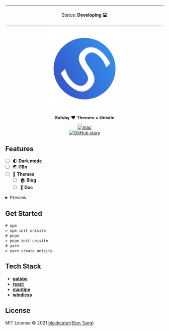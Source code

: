 <p align="center">
<table>
<tbody>
<td align="center">
<img width="2000" height="0"><br>
Status: <b>Developing 💻</b><br>
<img width="2000" height="0">
</td>
</tbody>
</table>
</p>

<p align="center">
    <a href="https://github.com/blackcater-labs/unisite" target="_blank">
        <img src="https://github.com/blackcater-labs/unisite/raw/main/images/unisite.png" alt="Unisite" height="250" width="250"/>
    </a>
</p>

<p align="center">
    <b>Gatsby</b> ❤️ <b>Themes</b> = <b>Unisite</b>
</p>

<p align="center">
    <a href="https://github.com/blackcater/feishu-doc" target="__blank"><img src="https://img.shields.io/static/v1?label=&message=mac&color=4ec5d4" alt="mac"></a>
<br>
<a href="https://github.com/blackcater/feishu-doc" target="__blank"><img alt="GitHub stars" src="https://img.shields.io/github/stars/blackcater/feishu-doc?style=social"></a>
</p>

## Features

- [ ] 🌓 **Dark mode**
- [ ] 🌏 **I18n**
- [ ] 🌈 **Themes**
  - [ ] 🏠 **Blog**
  - [ ] 📒 **Doc**

<details>
<summary>Preview</summary>
</details>

## Get Started

```shell
# npm
> npm init unisite
# pnpm
> pnpm init unisite
# yarn
> yarn create unisite
```

## Tech Stack

- **[gatsby](https://www.gatsbyjs.com/)**
- **[react](https://reactjs.org/)**
- **[mantine](https://github.com/mantinedev/mantine)**
- **[windicss](https://github.com/windicss/windicss)**

## License

MIT License © 2021 [blackcater(Elon Tang)](https://github.com/blackcater/license)
